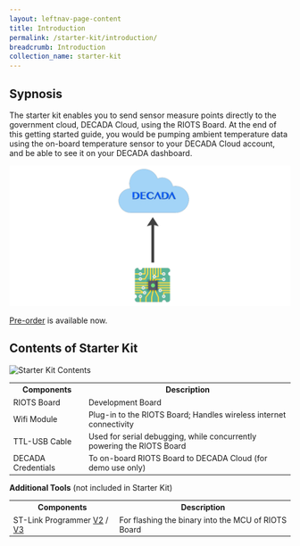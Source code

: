 ```yaml
---
layout: leftnav-page-content
title: Introduction
permalink: /starter-kit/introduction/
breadcrumb: Introduction
collection_name: starter-kit
---
```


## Sypnosis
The starter kit enables you to send sensor measure points directly to the government cloud, DECADA Cloud, using the RIOTS Board. At the end of this getting started guide, you would be pumping ambient temperature data using the on-board temperature sensor to your DECADA Cloud account, and be able to see it on your DECADA dashboard.

![System](/images/riots-dk/intro/starter_kit_system.png)

[Pre-order](https://go.gov.sg/iotkit-preorder) is available now.

## Contents of Starter Kit

![Starter Kit Contents](/images/riots-dk/intro/contents.png)

<table>
  <tr>
    <th>Components</th>
    <th>Description</th>
  </tr>
  <tr>
    <td>RIOTS Board</td>
    <td>Development Board</td>
  </tr>
  <tr>
    <td>Wifi Module</td>
    <td>Plug-in to the RIOTS Board; Handles wireless internet connectivity</td>
  </tr>
  <tr>
    <td>TTL-USB Cable</td>
    <td>Used for serial debugging, while concurrently powering the RIOTS Board</td>
  </tr>
  <tr>
    <td>DECADA Credentials</td>
    <td>To on-board RIOTS Board to DECADA Cloud (for demo use only)</td>
  </tr>
</table>

**Additional Tools** (not included in Starter Kit)
<table>
  <tr>
    <th>Components</th>
    <th>Description</th>
  </tr>
  <tr>
    <td>ST-Link Programmer <a href="https://www.st.com/en/development-tools/st-link-v2.html">V2</a> / <a href="https://www.st.com/en/development-tools/stlink-v3set.html">V3</a></td>
    <td>For flashing the binary into the MCU of RIOTS Board</td>
  </tr>
</table>
